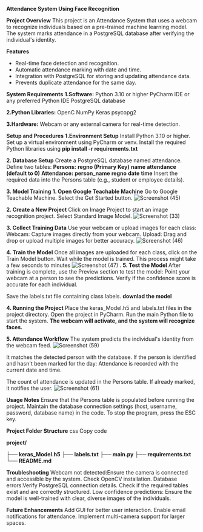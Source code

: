 **Attendance System Using Face Recognition**

**Project Overview**
This project is an Attendance System that uses a webcam to recognize individuals based on a pre-trained machine learning model. 
The system marks attendance in a PostgreSQL database after verifying the individual's identity.

**Features**
* Real-time face detection and recognition.
* Automatic attendance marking with date and time.
* Integration with PostgreSQL for storing and updating attendance data.
* Prevents duplicate attendance for the same day.

**System Requirements**
**1.Software:**
Python 3.10 or higher
PyCharm IDE or any preferred Python IDE
PostgreSQL database

**2.Python Libraries:**
OpenC
NumPy
Keras
psycopg2

**3.Hardware:**
Webcam or any external camera for real-time detection.

**Setup and Procedures**
**1.Environment Setup**
Install Python 3.10 or higher.
Set up a virtual environment using PyCharm or venv.
Install the required Python libraries using
**pip install -r requirements.txt**

**2. Database Setup**
Create a PostgreSQL database named attendance.
Define two tables:
**Persons:**
**regno (Primary Key)**
**name**
**attendance (default to 0)**
**Attendance:**
**person_name**
**regno**
**date**
**time**
Insert the required data into the Persons table (e.g., student or employee details).

**3. Model Training**
**1. Open Google Teachable Machine**
Go to Google Teachable Machine.
Select the Get Started button.
![Screenshot (45)](https://github.com/user-attachments/assets/22e15bbb-134d-48f1-aa1e-531ae27191e8)

**2. Create a New Project**
Click on Image Project to start an image recognition project.
Select Standard Image Model.
![Screenshot (33)](https://github.com/user-attachments/assets/6c76b7ec-a57a-4d9a-8280-861138c8ade3)

**3. Collect Training Data**
Use your webcam or upload images for each class:
Webcam: Capture images directly from your webcam.
Upload: Drag and drop or upload multiple images for better accuracy.
![Screenshot (46)](https://github.com/user-attachments/assets/b86a2f3d-552f-4b0e-865a-7e8825aa16ee)


**4. Train the Model**
Once all images are uploaded for each class, click on the Train Model button.
Wait while the model is trained. This process might take a few seconds to minutes
![Screenshot (47)](https://github.com/user-attachments/assets/d866b246-bdfb-43ff-bd29-c1128bdd3415)
.
**5. Test the Model**
After training is complete, use the Preview section to test the model:
Point your webcam at a person to see the predictions.
Verify if the confidence score is accurate for each individual.


Save the labels.txt file containing class labels.
**downlad the model**


**4. Running the Project**
Place the keras_Model.h5 and labels.txt files in the project directory.
Open the project in PyCharm.
Run the main Python file to start the system.
**The webcam will activate, and the system will recognize faces.**


**5. Attendance Workflow**
The system predicts the individual's identity from the webcam feed.
![Screenshot (59)](https://github.com/user-attachments/assets/590eb94e-d214-4d86-9131-546dd47b7cb9)

It matches the detected person with the database.
If the person is identified and hasn't been marked for the day:
Attendance is recorded with the current date and time.

The count of attendance is updated in the Persons table.
If already marked, it notifies the user.
![Screenshot (61)](https://github.com/user-attachments/assets/199a727a-8173-400c-b228-7c437e14a461)


**Usage Notes**
Ensure that the Persons table is populated before running the project.
Maintain the database connection settings (host, username, password, database name) in the code.
To stop the program, press the ESC key.

**Project Folder Structure**
css
Copy code


**project/**

 **├── keras_Model.h5**
 **├── labels.txt**
 **├── main.py**
 **├── requirements.txt**
 **└── README.md**

**Troubleshooting**
Webcam not detected:Ensure the camera is connected and accessible by the system.
Check OpenCV installation.
Database errors:Verify PostgreSQL connection details.
Check if the required tables exist and are correctly structured.
Low confidence predictions: Ensure the model is well-trained with clear, diverse images of the individuals.

**Future Enhancements**
Add GUI for better user interaction.
Enable email notifications for attendance.
Implement multi-camera support for larger spaces.



